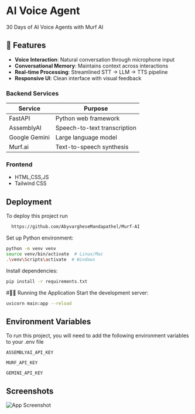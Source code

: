 
#  AI Voice Agent
30 Days of AI Voice Agents  with Murf AI

## 🚀 Features

- **Voice Interaction**: Natural conversation through microphone input
- **Conversational Memory**: Maintains context across interactions
- **Real-time Processing**: Streamlined STT → LLM → TTS pipeline
- **Responsive UI**: Clean interface with visual feedback

### Backend Services
| Service | Purpose |
|---------|---------|
| FastAPI | Python web framework |
| AssemblyAI | Speech-to-text transcription |
| Google Gemini | Large language model |
| Murf.ai | Text-to-speech synthesis |

### Frontend
- HTML,CSS,JS
- Tailwind CSS




## Deployment

To deploy this project run

```bash
  https://github.com/AbyvargheseMandapathel/Murf-AI
```
Set up Python environment:

```bash
python -m venv venv
source venv/bin/activate  # Linux/Mac
.\venv\Scripts\activate  # Windows
```

Install dependencies:

```bash
pip install -r requirements.txt
```

#🏃‍♂️ Running the Application
Start the development server:

```bash
uvicorn main:app --reload
```


## Environment Variables

To run this project, you will need to add the following environment variables to your .env file

`ASSEMBLYAI_API_KEY`

`MURF_API_KEY`

`GEMINI_API_KEY`


## Screenshots

![App Screenshot](https://via.placeholder.com/468x300?text=App+Screenshot+Here)


